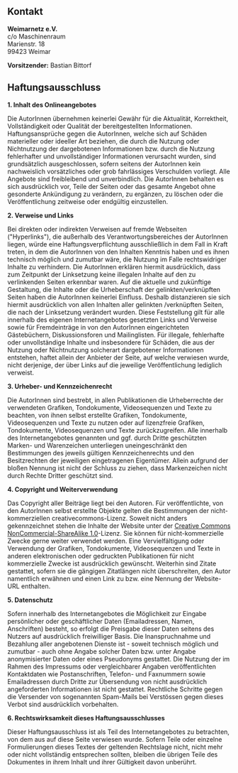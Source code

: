 <h2>Kontakt</h2>
<p><b>Weimarnetz e.V.</b><br />
c/o Maschinenraum<br />
Marienstr. 18<br />
99423 Weimar<br />
</p>
<p>
<b>Vorsitzender:</b> Bastian Bittorf<br>

</p>

<a name="Haftungsausschluss" id="Haftungsausschluss"></a><h2> <span class="mw-headline"> Haftungsausschluss </span></h2>
<p><b>1. Inhalt des Onlineangebotes</b>
</p><p>Die AutorInnen übernehmen keinerlei Gewähr für die Aktualität, Korrektheit, Vollständigkeit oder Qualität der bereitgestellten Informationen. Haftungsansprüche gegen die AutorInnen, welche sich auf Schäden materieller oder ideeller Art beziehen, die durch die Nutzung oder Nichtnutzung der dargebotenen Informationen bzw. durch die Nutzung fehlerhafter und unvollständiger Informationen verursacht wurden, sind grundsätzlich ausgeschlossen, sofern seitens der AutorInnen kein nachweislich vorsätzliches oder grob fahrlässiges Verschulden vorliegt. Alle Angebote sind freibleibend und unverbindlich. Die AutorInnen behalten es sich ausdrücklich vor, Teile der Seiten oder das gesamte Angebot ohne gesonderte Ankündigung zu verändern, zu ergänzen, zu löschen oder die Veröffentlichung zeitweise oder endgültig einzustellen.
</p><p><b>2. Verweise und Links</b>
</p><p>Bei direkten oder indirekten Verweisen auf fremde Webseiten ("Hyperlinks"), die außerhalb des Verantwortungsbereiches der AutorInnen liegen, würde eine Haftungsverpflichtung ausschließlich in dem Fall in Kraft treten, in dem die AutorInnen von den Inhalten Kenntnis haben und es ihnen technisch möglich und zumutbar wäre, die Nutzung im Falle rechtswidriger Inhalte zu verhindern. Die AutorInnen erklären hiermit ausdrücklich, dass zum Zeitpunkt der Linksetzung keine illegalen Inhalte auf den zu verlinkenden Seiten erkennbar waren. Auf die aktuelle und zukünftige Gestaltung, die Inhalte oder die Urheberschaft der gelinkten/verknüpften Seiten haben die AutorInnen keinerlei Einfluss. Deshalb distanzieren sie sich hiermit ausdrücklich von allen Inhalten aller gelinkten /verknüpften Seiten, die nach der Linksetzung verändert wurden. Diese Feststellung gilt für alle innerhalb des eigenen Internetangebotes gesetzten Links und Verweise sowie für Fremdeinträge in von den AutorInnen eingerichteten Gästebüchern, Diskussionsforen und Mailinglisten. Für illegale, fehlerhafte oder unvollständige Inhalte und insbesondere für Schäden, die aus der Nutzung oder Nichtnutzung solcherart dargebotener Informationen entstehen, haftet allein der Anbieter der Seite, auf welche verwiesen wurde, nicht derjenige, der über Links auf die jeweilige Veröffentlichung lediglich verweist.
</p><p><b>3. Urheber- und Kennzeichenrecht</b>
</p><p>Die AutorInnen sind bestrebt, in allen Publikationen die Urheberrechte der verwendeten Grafiken, Tondokumente, Videosequenzen und Texte zu beachten, von ihnen selbst erstellte Grafiken, Tondokumente, Videosequenzen und Texte zu nutzen oder auf lizenzfreie Grafiken, Tondokumente, Videosequenzen und Texte zurückzugreifen. Alle innerhalb des Internetangebotes genannten und ggf. durch Dritte geschützten Marken- und Warenzeichen unterliegen uneingeschränkt den Bestimmungen des jeweils gültigen Kennzeichenrechts und den Besitzrechten der jeweiligen eingetragenen Eigentümer. Allein aufgrund der bloßen Nennung ist nicht der Schluss zu ziehen, dass Markenzeichen nicht durch Rechte Dritter geschützt sind.
</p><p><b>4. Copyright und Weiterverwendung</b>
</p><p>Das Copyright aller Beiträge liegt bei den Autoren. Für veröffentlichte, von den AutorInnen selbst erstellte Objekte gelten die Bestimmungen der nicht-kommerziellen creativecommons-Lizenz. Soweit nicht anders gekennzeichnet stehen die Inhalte der Website unter der <a href="http://creativecommons.org/licenses/nc-sa/1.0/" class="external text" title="http://creativecommons.org/licenses/nc-sa/1.0/" rel="nofollow">Creative Commons NonCommercial-ShareAlike 1.0</a>-Lizenz. Sie können für nicht-kommerzielle Zwecke gerne weiter verwendet werden. Eine Vervielfältigung oder Verwendung der Grafiken, Tondokumente, Videosequenzen und Texte in anderen elektronischen oder gedruckten Publikationen für nicht kommerzielle Zwecke ist ausdrücklich gewünscht. Weiterhin sind Zitate gestattet, sofern sie die gängigen Zitatlängen nicht überschreiten, den Autor namentlich erwähnen und einen Link zu bzw. eine Nennung der Website-URL enthalten.
</p><p><b>5. Datenschutz</b>
</p><p>Sofern innerhalb des Internetangebotes die Möglichkeit zur Eingabe persönlicher oder geschäftlicher Daten (Emailadressen, Namen, Anschriften) besteht, so erfolgt die Preisgabe dieser Daten seitens des Nutzers auf ausdrücklich freiwilliger Basis. Die Inanspruchnahme und Bezahlung aller angebotenen Dienste ist - soweit technisch möglich und zumutbar - auch ohne Angabe solcher Daten bzw. unter Angabe anonymisierter Daten oder eines Pseudonyms gestattet. Die Nutzung der im Rahmen des Impressums oder vergleichbarer Angaben veröffentlichten Kontaktdaten wie Postanschriften, Telefon- und Faxnummern sowie Emailadressen durch Dritte zur Übersendung von nicht ausdrücklich angeforderten Informationen ist nicht gestattet. Rechtliche Schritte gegen die Versender von sogenannten Spam-Mails bei Verstössen gegen dieses Verbot sind ausdrücklich vorbehalten.
</p><p><b>6. Rechtswirksamkeit dieses Haftungsausschlusses</b>
</p><p>Dieser Haftungsausschluss ist als Teil des Internetangebotes zu betrachten, von dem aus auf diese Seite verwiesen wurde. Sofern Teile oder einzelne Formulierungen dieses Textes der geltenden Rechtslage nicht, nicht mehr oder nicht vollständig entsprechen sollten, bleiben die übrigen Teile des Dokumentes in ihrem Inhalt und ihrer Gültigkeit davon unberührt.
</p>